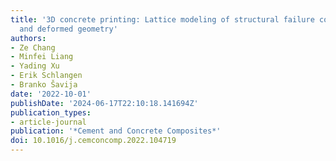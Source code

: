 ```yaml
---
title: '3D concrete printing: Lattice modeling of structural failure considering damage
  and deformed geometry'
authors:
- Ze Chang
- Minfei Liang
- Yading Xu
- Erik Schlangen
- Branko Šavija
date: '2022-10-01'
publishDate: '2024-06-17T22:10:18.141694Z'
publication_types:
- article-journal
publication: '*Cement and Concrete Composites*'
doi: 10.1016/j.cemconcomp.2022.104719
---
```

